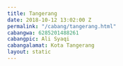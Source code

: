 ```yaml
---
title: Tangerang
date: 2018-10-12 13:02:00 Z
permalink: "/cabang/tangerang.html"
cabangwa: 6285201488261
cabangpic: Ali Syaqi
cabangalamat: Kota Tangerang
layout: static
---
```


